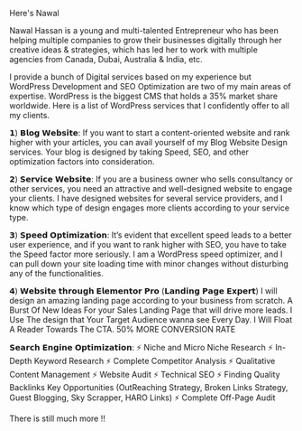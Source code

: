 Here's Nawal 

Nawal Hassan is a young and multi-talented Entrepreneur who has been helping multiple companies to grow their businesses digitally through her creative ideas & strategies, which has led her to work with multiple agencies from Canada, Dubai, Australia & India, etc.

I provide a bunch of Digital services based on my experience but WordPress Development and SEO Optimization are two of my main areas of expertise. WordPress is the biggest CMS that holds a 35% market share worldwide. Here is a list of WordPress services that I confidently offer to all my clients.


𝟭) 𝗕𝗹𝗼𝗴 𝗪𝗲𝗯𝘀𝗶𝘁𝗲:
If you want to start a content-oriented website and rank higher with your articles, you can avail yourself of my Blog Website Design services. Your blog is designed by taking Speed, SEO, and other optimization factors into consideration.

𝟮) 𝗦𝗲𝗿𝘃𝗶𝗰𝗲 𝗪𝗲𝗯𝘀𝗶𝘁𝗲:
If you are a business owner who sells consultancy or other services, you need an attractive and well-designed website to engage your clients. I have designed websites for several service providers, and I know which type of design engages more clients according to your service type.

𝟯) 𝗦𝗽𝗲𝗲𝗱 𝗢𝗽𝘁𝗶𝗺𝗶𝘇𝗮𝘁𝗶𝗼𝗻:
It’s evident that excellent speed leads to a better user experience, and if you want to rank higher with SEO, you have to take the Speed factor more seriously. I am a WordPress speed optimizer, and I can pull down your site loading time with minor changes without disturbing any of the functionalities.

𝟰) 𝗪𝗲𝗯𝘀𝗶𝘁𝗲 𝘁𝗵𝗿𝗼𝘂𝗴𝗵 𝗘𝗹𝗲𝗺𝗲𝗻𝘁𝗼𝗿 𝗣𝗿𝗼 (𝗟𝗮𝗻𝗱𝗶𝗻𝗴 𝗣𝗮𝗴𝗲 𝗘𝘅𝗽𝗲𝗿𝘁)
I will design an amazing landing page according to your business from scratch. A Burst Of New Ideas For your Sales Landing Page that will drive more leads. I Use The design that Your Target Audience wanna see Every Day. I Will Float A Reader Towards The CTA. 50% MORE CONVERSION RATE


𝗦𝗲𝗮𝗿𝗰𝗵 𝗘𝗻𝗴𝗶𝗻𝗲 𝗢𝗽𝘁𝗶𝗺𝗶𝘇𝗮𝘁𝗶𝗼𝗻:
⚡ Niche and Micro Niche Research
⚡ In-Depth Keyword Research
⚡ Complete Competitor Analysis
⚡ Qualitative Content Management
⚡ Website Audit
⚡ Technical SEO
⚡ Finding Quality Backlinks Key Opportunities (OutReaching Strategy, Broken Links Strategy, Guest Blogging, Sky Scrapper, HARO Links)
⚡ Complete Off-Page Audit

There is still much more !!
                                                               






